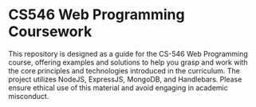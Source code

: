# CS546 Web Programming Coursework

This repository is designed as a guide for the CS-546 Web Programming course, offering examples and solutions to help you grasp and work with the core principles and technologies introduced in the curriculum. The project utilizes NodeJS, ExpressJS, MongoDB, and Handlebars. Please ensure ethical use of this material and avoid engaging in academic misconduct.

